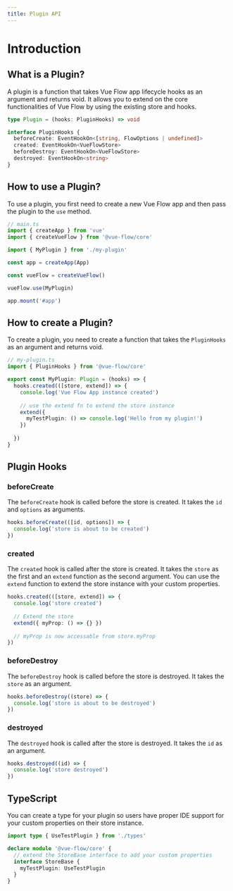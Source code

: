 ```yaml
---
title: Plugin API
---
```


# Introduction

## What is a Plugin?

A plugin is a function that takes Vue Flow app lifecycle hooks as an argument and returns void. 
It allows you to extend on the core functionalities of Vue Flow by using the existing store and hooks.

```ts
type Plugin = (hooks: PluginHooks) => void

interface PluginHooks {
  beforeCreate: EventHookOn<[string, FlowOptions | undefined]>
  created: EventHookOn<VueFlowStore>
  beforeDestroy: EventHookOn<VueFlowStore>
  destroyed: EventHookOn<string>
}
```

## How to use a Plugin?

To use a plugin, you first need to create a new Vue Flow app and then pass the plugin to the `use` method.

```ts
// main.ts
import { createApp } from 'vue'
import { createVueFlow } from '@vue-flow/core'

import { MyPlugin } from './my-plugin'

const app = createApp(App)

const vueFlow = createVueFlow()

vueFlow.use(MyPlugin)

app.mount('#app')
```

## How to create a Plugin?

To create a plugin, you need to create a function that takes the `PluginHooks` as an argument and returns void.

```ts
// my-plugin.ts
import { PluginHooks } from '@vue-flow/core'

export const MyPlugin: Plugin = (hooks) => {
  hooks.created(([store, extend]) => {
    console.log('Vue Flow App instance created')
    
    // use the extend fn to extend the store instance
    extend({
      myTestPlugin: () => console.log('Hello from my plugin!')
    })
    
  })
}
```

## Plugin Hooks

### beforeCreate

The `beforeCreate` hook is called before the store is created. It takes the `id` and `options` as arguments.

```ts
hooks.beforeCreate(([id, options]) => {
  console.log('store is about to be created')
})
```

### created

The `created` hook is called after the store is created. It takes the `store` as the first and an `extend` function as the second argument.
You can use the `extend` function to extend the store instance with your custom properties.

```ts
hooks.created(([store, extend]) => {
  console.log('store created')
  
  // Extend the store
  extend({ myProp: () => {} })
  
  // myProp is now accessable from store.myProp
})
```

### beforeDestroy

The `beforeDestroy` hook is called before the store is destroyed. It takes the `store` as an argument.

```ts
hooks.beforeDestroy((store) => {
  console.log('store is about to be destroyed')
})
```

### destroyed

The `destroyed` hook is called after the store is destroyed. It takes the `id` as an argument.

```ts
hooks.destroyed((id) => {
  console.log('store destroyed')
})
```

## TypeScript

You can create a type for your plugin so users have proper IDE support for your custom properties on their store instance.

```ts
import type { UseTestPlugin } from './types'

declare module '@vue-flow/core' {
  // extend the StoreBase interface to add your custom properties  
  interface StoreBase {
    myTestPlugin: UseTestPlugin
  }
}
```
